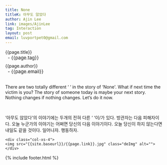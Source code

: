```yaml
---
title: None
titleK: 아무도 않았다
author: Ajin Lee
link: images/AjinLee
tag: Interaction
layout: post
email: luvportpet0@gmail.com
---	
```


<div class="container">

<div class="deDep">
{{page.title}}<br>
<p style="font-size:15px; margin:0px; padding:0px 0px 0px 8px; margin:0px 0px 8px 0px;">- {{page.tag}}</p>
{{page.author}}<br>
<p style="font-size:15px; margin:0px; padding:0px 0px 0px 8px;">- {{page.email}}</p>
</div>

<br>

<div class="det lato">



There are two totally different ‘         ‘ in the story of ‘None'.
What if next time the victim is you? 
The story of someone today is maybe your next story.
Nothing changes if nothing changes.
Let’s do it now.



</div>

<br>

<div class="noto">

‘아무도 않았다'의 이야기에는 두개의 전혀 다른 ‘         ‘이/가 있다.
방관자는 다음 피해자이다. 
오늘 누군가의 이야기는 어쩌면 당신의 다음 이야기이다.
오늘 당신이 하지 않는다면 내일도 같을 것이다.
일어나자. 행동하자. 


</div>

<div class="row" class="imgcolor">
	
	<div class="col-xs-4">
	<img src="{{site.baseurl}}/{{page.link}}.jpg" class="deImg" alt=""></div>
	
</div>

	

</div> 

{% include footer.html %}